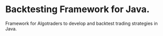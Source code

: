 # Backtesting Framework for Java.
Framework for Algotraders to develop and backtest trading strategies in Java.
